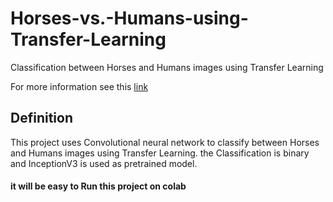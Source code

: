 # Horses-vs.-Humans-using-Transfer-Learning
Classification between Horses and Humans images using Transfer Learning


For more information see this [link](https://www.coursera.org/learn/convolutional-neural-networks-tensorflow)

## Definition

This project uses Convolutional neural network to classify between Horses and Humans images using Transfer Learning. the Classification is binary and InceptionV3 is used as pretrained model.

#### it will be easy to Run this project on colab
